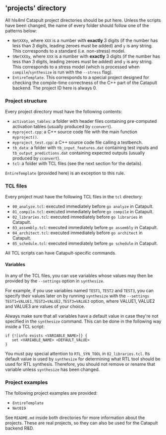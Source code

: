 ## 'projects' directory
All hls4ml Catapult project directories should be put here. Unless the scripts have been changed, the name of every folder should follow one of the patterns below:
* `NetXXXy`, where `XXX` is a number with **exactly** 3 digits (if the number has less than 3 digits, leading zeroes must be added) and `y` is any string. This corresponds to a standard (i.e. non-stress) model.
* `SNetXXXy`, where `XXX` is a number with **exactly** 3 digits (if the number has less than 3 digits, leading zeroes must be added) and `y` is any string. This corresponds to a stress model (which is processed when `compile`/`synthesize` is run with the `--stress` flag).
* `EntireTemplate`. This corresponds to a special project designed for checking the compile-time correctness of the C++ part of the Catapult backend. The project ID here is always 0.

### Project structure
Every project directory must have the following contents:
* `activation_tables`: a folder with header files containing pre-computed activation tables (usually produced by `cconvert`).
* `myproject.cpp`: a C++ source code file with the main function `myproject()`.
* `myproject_test.cpp`: a C++ source code file calling a testbench.
* `tb_data`: a folder with `tb_input_features.dat` containing test inputs and `tb_output_predictions.dat` containing expected outputs (usually produced by `cconvert`).
* `tcl`: a folder with TCL files (see the next section for the details).

`EntireTemplate` (provided here) is an exception to this rule.

### TCL files
Every project must have the following TCL files in the `tcl` directory:
* `00_analyze.tcl`: executed immediately before `go analyze` in Catapult.
* `01_compile.tcl`: executed immediately before `go compile` in Catapult.
* `02_libraries.tcl`: executed immediately before `go libraries` in Catapult.
* `03_assembly.tcl`: executed immediately before `go assembly` in Catapult.
* `04_architect.tcl`: executed immediately before `go architect` in Catapult.
* `05_schedule.tcl`: executed immediately before `go schedule` in Catapult.

All TCL scripts can have Catapult-specific commands.

#### Variables
In any of the TCL files, you can use variables whose values may then be provided by the `--settings` option in `synthesize`.

For example, if you use variables named `TEST1`, `TEST2` and `TEST3`, you can specify their values later on by running `synthesize` with the `--settings TEST1=VALUE1,TEST2=VALUE2,TEST3=VALUE3` option, where VALUE1, VALUE2 and VALUE3 are values of your choice.

Always make sure that all variables have a default value in case they're not specified in the `synthesize` command. This can be done in the following way inside a TCL script:
```
if {![info exists <VARIABLE_NAME>]} {
   set <VARIABLE_NAME> <DEFAULT_VALUE>
}
```

You must pay special attention to `RTL_SYN_TOOL` in `02_libraries.tcl`. Its default value is used by `synthesize` for determining what RTL tool should be used for RTL synthesis. Therefore, you should not remove or rename that variable unless `synthesize` has been changed.

### Project examples
The following project examples are provided:
* `EntireTemplate`
* `Net019`

See `README.md` inside both directories for more information about the projects. These are real projects, so they can also be used for the Catapult backend R&D.
